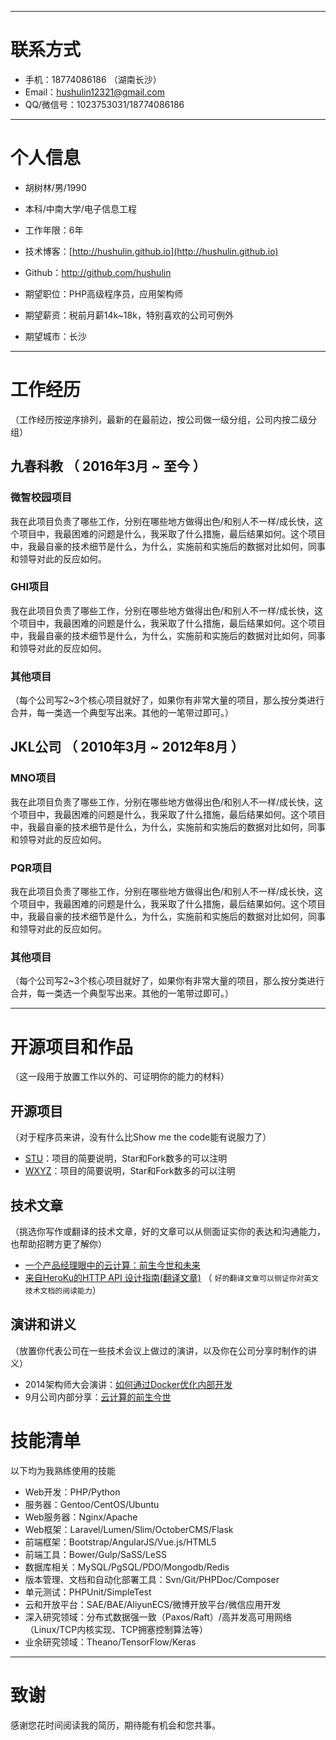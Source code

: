 
---

# 联系方式

- 手机：18774086186 （湖南长沙）
- Email：hushulin12321@gmail.com
- QQ/微信号：1023753031/18774086186

---

# 个人信息

 - 胡树林/男/1990
 - 本科/中南大学/电子信息工程
 - 工作年限：6年
 - 技术博客：[http://hushulin.github.io](http://hushulin.github.io)
 - Github：http://github.com/hushulin

 - 期望职位：PHP高级程序员，应用架构师
 - 期望薪资：税前月薪14k~18k，特别喜欢的公司可例外
 - 期望城市：长沙

---

# 工作经历
（工作经历按逆序排列，最新的在最前边，按公司做一级分组，公司内按二级分组）

## 九春科教 （ 2016年3月 ~ 至今 ）

### 微智校园项目
我在此项目负责了哪些工作，分别在哪些地方做得出色/和别人不一样/成长快，这个项目中，我最困难的问题是什么，我采取了什么措施，最后结果如何。这个项目中，我最自豪的技术细节是什么，为什么，实施前和实施后的数据对比如何，同事和领导对此的反应如何。


### GHI项目
我在此项目负责了哪些工作，分别在哪些地方做得出色/和别人不一样/成长快，这个项目中，我最困难的问题是什么，我采取了什么措施，最后结果如何。这个项目中，我最自豪的技术细节是什么，为什么，实施前和实施后的数据对比如何，同事和领导对此的反应如何。


### 其他项目

（每个公司写2~3个核心项目就好了，如果你有非常大量的项目，那么按分类进行合并，每一类选一个典型写出来。其他的一笔带过即可。）


## JKL公司 （ 2010年3月 ~ 2012年8月 ）

### MNO项目
我在此项目负责了哪些工作，分别在哪些地方做得出色/和别人不一样/成长快，这个项目中，我最困难的问题是什么，我采取了什么措施，最后结果如何。这个项目中，我最自豪的技术细节是什么，为什么，实施前和实施后的数据对比如何，同事和领导对此的反应如何。


### PQR项目
我在此项目负责了哪些工作，分别在哪些地方做得出色/和别人不一样/成长快，这个项目中，我最困难的问题是什么，我采取了什么措施，最后结果如何。这个项目中，我最自豪的技术细节是什么，为什么，实施前和实施后的数据对比如何，同事和领导对此的反应如何。


### 其他项目

（每个公司写2~3个核心项目就好了，如果你有非常大量的项目，那么按分类进行合并，每一类选一个典型写出来。其他的一笔带过即可。）

---

# 开源项目和作品
（这一段用于放置工作以外的、可证明你的能力的材料）

## 开源项目
（对于程序员来讲，没有什么比Show me the code能有说服力了）

 - [STU](http://github.com/yourname/projectname)：项目的简要说明，Star和Fork数多的可以注明
 - [WXYZ](http://github.com/yourname/projectname)：项目的简要说明，Star和Fork数多的可以注明

## 技术文章
（挑选你写作或翻译的技术文章，好的文章可以从侧面证实你的表达和沟通能力，也帮助招聘方更了解你）

- [一个产品经理眼中的云计算：前生今世和未来](http://get.jobdeer.com/706.get)
- [来自HeroKu的HTTP API 设计指南(翻译文章)](http://get.jobdeer.com/343.get) （ ```好的翻译文章可以侧证你对英文技术文档的阅读能力```）

## 演讲和讲义
（放置你代表公司在一些技术会议上做过的演讲，以及你在公司分享时制作的讲义）

  - 2014架构师大会演讲：[如何通过Docker优化内部开发](http://jobdeer.com)
 - 9月公司内部分享：[云计算的前生今世](http://jobdeer.com)

# 技能清单

以下均为我熟练使用的技能

- Web开发：PHP/Python
- 服务器：Gentoo/CentOS/Ubuntu
- Web服务器：Nginx/Apache
- Web框架：Laravel/Lumen/Slim/OctoberCMS/Flask
- 前端框架：Bootstrap/AngularJS/Vue.js/HTML5
- 前端工具：Bower/Gulp/SaSS/LeSS
- 数据库相关：MySQL/PgSQL/PDO/Mongodb/Redis
- 版本管理、文档和自动化部署工具：Svn/Git/PHPDoc/Composer
- 单元测试：PHPUnit/SimpleTest
- 云和开放平台：SAE/BAE/AliyunECS/微博开放平台/微信应用开发
- 深入研究领域：分布式数据强一致（Paxos/Raft）/高并发高可用网络（Linux/TCP内核实现、TCP拥塞控制算法等）
- 业余研究领域：Theano/TensorFlow/Keras

---

# 致谢
感谢您花时间阅读我的简历，期待能有机会和您共事。
